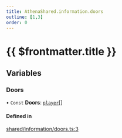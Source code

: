 ```yaml
---
title: AthenaShared.information.doors
outline: [1,3]
order: 0
---
```


# {{ $frontmatter.title }}


## Variables

### Doors

• `Const` **Doors**: [`player`](server_config.md#player)[]

#### Defined in

[shared/information/doors.ts:3](https://github.com/Stuyk/altv-athena/blob/d9ae327/src/core/shared/information/doors.ts#L3)
